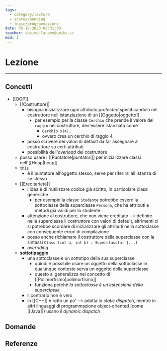 ```yaml
---
tags:
  - category/lecture
  - status/pending
  - topic/programmazione
date: 05-12-2023 09:31:39
teacher: cosimo.laneve@unibo.it
mod: 1
---
```

# Lezione
---
## Concetti
- [[OOP]]
	- [[Costruttore]]
		- bisogna inizializzare ogni attributo _protected_ specificandolo nel costruttore nell'istanziazione di un [[Oggetto|oggetto]]
			- per esempio per la classe `Cerchio` che prende il valore del `raggio` nel costruttore, dev'essere istanziata come
				- `Cerchio x(4);`
				- ovvero crea un cerchio di raggio 4
		- posso scrivere dei valori di default da far assegnare al costruttore su certi attributi
		- possibilità dell'_overload_ del costruttore
	- posso usare i [[Puntatore|puntatori]] per inizializzare classi nell'[[Heap|heap]]
	- `this`
		- è il puntatore all'oggetto stesso, serve per riferirsi all'istanza di se stesso
	- [[Ereditarietà]]
		- l'idea è di riutilizzare codice già scritto, in particolare classi generiche
			- per esempio la classe `Studente` potrebbe essere la sottoclasse della superclasse `Persona`, che ha attributi e metodi già validi per lo studente
		- attenzione al costruttore, che non viene ereditato --> definire nella superclasse il costruttore con valori di default, altrimenti ci si potrebbe scordare di inizializzare gli attributi nella sottoclasse con conseguente errori di compilazione
		- posso anche richiamare il costruttore della superclasse con la sintassi `Class (int a, int b) : Superclass(a) {...}`
		- _overriding_
	- **sottotipaggio**
		- una sottoclasse è un sottotipo della sua superclasse
			- quindi è possibile usare un oggetto della sottoclasse in qualunque contesto serva un oggetto della superclasse
			- questo si generalizza nel concetto di [[Polimorfismo|polimorfismo]]
			- funziona perché _la sottoclasse è un'estensione della superclasse_
		- il contrario non è vero
		- in [[C++]] è rotto un po' --> adotta lo _static dispatch_, mentre in altri linguaggi di programmazione object-oriented (come [[Java]]) usano il _dynamic dispatch_

## Domande

## Referenze
